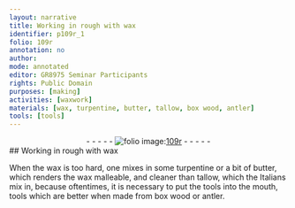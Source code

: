 ```yaml
---
layout: narrative
title: Working in rough with wax
identifier: p109r_1
folio: 109r
annotation: no
author:
mode: annotated
editor: GR8975 Seminar Participants
rights: Public Domain
purposes: [making]
activities: [waxwork]
materials: [wax, turpentine, butter, tallow, box wood, antler]
tools: [tools]
---
```


 <div class="folio" align="center">- - - - - <a href="http://gallica.bnf.fr/ark:/12148/btv1b10500001g/f223.image" target="_blank"><img src="https://cu-mkp.github.io/GR8975-edition/assets/photo-icon.png" alt="folio image: " style="display:inline-block; margin-bottom:-3px;"/>109r</a> - - - - - </div>  <span class="activity"></span> 
## Working in rough with <span class="material">wax</span>

 
When the <span class="material">wax</span> is too hard, one mixes in some <span class="material">turpentine</span> or a bit of <span class="material">butter</span>, which renders the <span class="material">wax</span> malleable, and cleaner than <span class="material">tallow</span>, which the <span class="name">Italians</span> mix in, because oftentimes, it is necessary to put the <span class="tool">tools</span> into the mouth, <span class="tool">tools</span> which are better when made from <span class="material">box wood</span> or <span class="material">antler</span>.
 